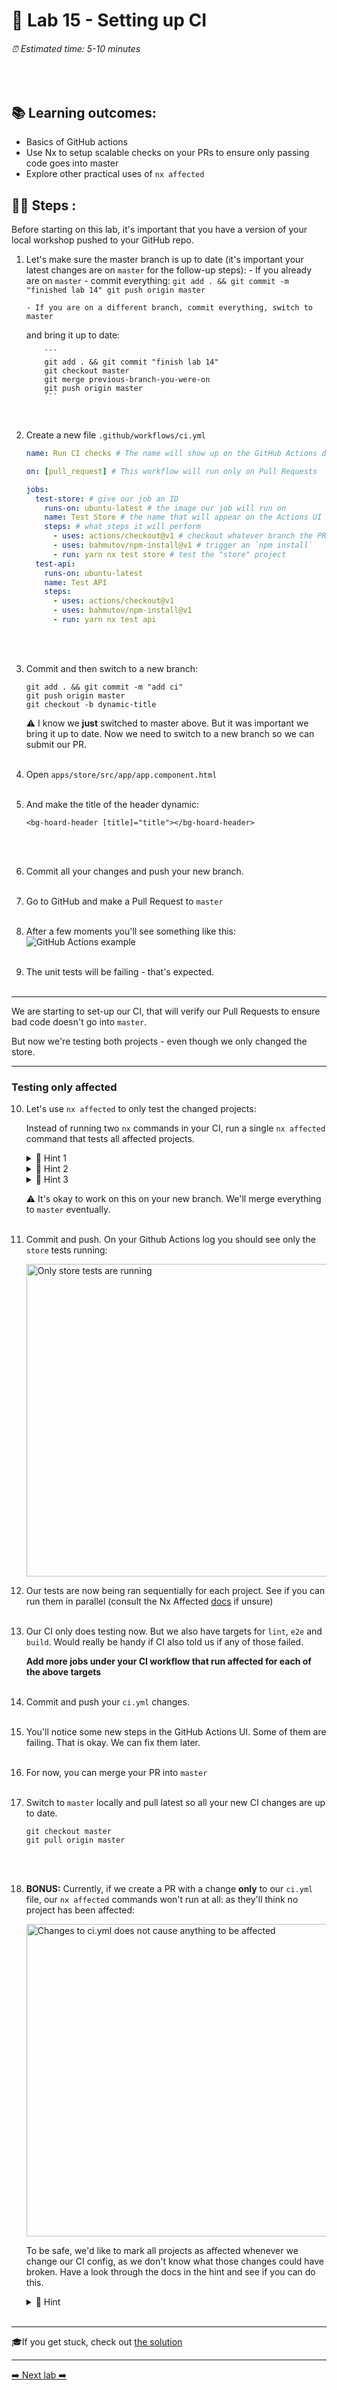 # 💎 Lab 15 - Setting up CI

###### ⏰ Estimated time: 5-10 minutes

<br />

## 📚 Learning outcomes:

- Basics of GitHub actions
- Use Nx to setup scalable checks on your PRs to ensure only passing code goes into master
- Explore other practical uses of `nx affected`

## 🏋️‍♀️ Steps :

Before starting on this lab, it's important that you have a version of your local workshop
pushed to your GitHub repo.

1.  Let's make sure the master branch is up to date (it's important your latest changes are on `master` for the follow-up steps): - If you already are on `master` - commit everything:
    ` git add . && git commit -m "finished lab 14" git push origin master `

        - If you are on a different branch, commit everything, switch to master

    and bring it up to date:

            ```
            git add . && git commit "finish lab 14"
            git checkout master
            git merge previous-branch-you-were-on
            git push origin master
            ```

       <br />

2.  Create a new file `.github/workflows/ci.yml`

    ```yml
    name: Run CI checks # The name will show up on the GitHub Actions dashboard

    on: [pull_request] # This workflow will run only on Pull Requests

    jobs:
      test-store: # give our job an ID
        runs-on: ubuntu-latest # the image our job will run on
        name: Test Store # the name that will appear on the Actions UI
        steps: # what steps it will perform
          - uses: actions/checkout@v1 # checkout whatever branch the PR is using
          - uses: bahmutov/npm-install@v1 # trigger an `npm install`
          - run: yarn nx test store # test the "store" project
      test-api:
        runs-on: ubuntu-latest
        name: Test API
        steps:
          - uses: actions/checkout@v1
          - uses: bahmutov/npm-install@v1
          - run: yarn nx test api
    ```

    <br /> <br />

3.  Commit and then switch to a new branch:

    ```
    git add . && git commit -m "add ci"
    git push origin master
    git checkout -b dynamic-title
    ```

    ⚠️ I know we **just** switched to master above. But it was important we bring it
    up to date. Now we need to switch to a new branch so we can submit our PR.
    <br /> <br />

4.  Open `apps/store/src/app/app.component.html`
    <br /> <br />

5.  And make the title of the header dynamic:

    ```
    <bg-hoard-header [title]="title"></bg-hoard-header>
    ```

    <br /> <br />

6.  Commit all your changes and push your new branch.
    <br /> <br />
7.  Go to GitHub and make a Pull Request to `master`
    <br /> <br />
8.  After a few moments you'll see something like this:
    ![GitHub Actions example](./github_actions.png)
    <br /> <br />
9.  The unit tests will be failing - that's expected.
    <br /> <br />

---

We are starting to set-up our CI, that will verify our Pull Requests to ensure bad code
doesn't go into `master`.

But now we're testing both projects - even though we only changed the store.

---

### Testing only affected

10. Let's use `nx affected` to only test the changed projects:

    Instead of running two `nx` commands in your CI, run a single `nx affected` command
    that tests all affected projects.

    <details>
    <summary>🐳 Hint 1</summary>

    Check-out this [handy tutorial](https://nx.dev/angular-tutorial/11-test-affected-projects)
    Refer to the [docs](https://nx.dev/nx/affected#affected)
    </details>

    <details>
    <summary>🐳 Hint 2</summary>

    Since it's a Pull Request, your base commit will always be `--base=origin/master`
    </details>

    <details>
    <summary>🐳 Hint 3</summary>

    You should only need 1 job now:

    ```yaml
    jobs:
      test:
        runs-on: ubuntu-latest
        name: Testing affected apps
        steps:
          - uses: actions/checkout@v1
          - uses: bahmutov/npm-install@v1.4.5
          - run: .....
    ```

    </details>

    ⚠️ It's okay to work on this on your new branch. We'll merge everything to `master`
    eventually.
    <br /> <br />

11. Commit and push. On your Github Actions log you should see only the `store` tests running:

    <img src="./store_affected.png" width="500" alt="Only store tests are running">
    <br />

12. Our tests are now being ran sequentially for each project. See if you can run them in parallel (consult the Nx Affected [docs](https://nx.dev/nx/affected#affected) if unsure)
    <br /> <br />

13. Our CI only does testing now. But we also have targets for `lint`, `e2e` and `build`. Would really be handy if CI also told us if any of those failed.

    **Add more jobs under your CI workflow that run affected for each of the above targets**
    <br /> <br />

14. Commit and push your `ci.yml` changes.
    <br /> <br />
15. You'll notice some new steps in the GitHub Actions UI. Some of them are failing. That is okay. We can fix them later.
    <br /> <br />
16. For now, you can merge your PR into `master `
    <br /> <br />
17. Switch to `master` locally and pull latest so all your new CI changes are up to date.

    ```shell
    git checkout master
    git pull origin master
    ```

    <br /> <br />

18. **BONUS:** Currently, if we create a PR with a change **only** to our `ci.yml` file, our `nx affected` commands won't run at all: as they'll think no project has been affected:

    <img src="./no_affected.png" width="500" alt="Changes to ci.yml does not cause anything to be affected">

    To be safe, we'd like to mark all projects as affected whenever we change our CI config, as we don't know what those changes could have broken.
    Have a look through the docs in the hint and see if you can do this.

    <details>
    <summary>🐳 Hint</summary>

    [Configuring implicit dependencies](https://nx.dev/configuration/packagejson#implicitdependencies)
    </details>
    <br />

---

🎓If you get stuck, check out [the solution](SOLUTION.md)

---

[➡️ Next lab ➡️](../lab16/LAB.md)
